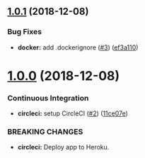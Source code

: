 ## [1.0.1](https://github.com/derek-fong/lexpresed/compare/1.0.0...1.0.1) (2018-12-08)


### Bug Fixes

* **docker:** add .dockerignore ([#3](https://github.com/derek-fong/lexpresed/issues/3)) ([ef3a110](https://github.com/derek-fong/lexpresed/commit/ef3a110))

# [1.0.0](https://github.com/derek-fong/lexpresed/compare/0.0.0...1.0.0) (2018-12-08)


### Continuous Integration

* **circleci:** setup CircleCI ([#2](https://github.com/derek-fong/lexpresed/issues/2)) ([11ce07e](https://github.com/derek-fong/lexpresed/commit/11ce07e))


### BREAKING CHANGES

* **circleci:** Deploy app to Heroku.
